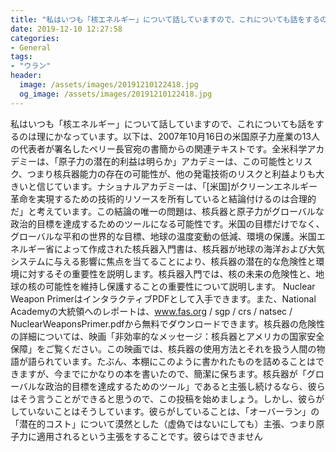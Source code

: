 ```yaml
---
title: "私はいつも「核エネルギー」について話していますので、これについても話をするのは理にかなっています。"
date: 2019-12-10 12:27:58
categories:
- General
tags:
- "ウラン"
header:
  image: /assets/images/20191210122418.jpg
  og_image: /assets/images/20191210122418.jpg
---
```


私はいつも「核エネルギー」について話していますので、これについても話をするのは理にかなっています。以下は、2007年10月16日の米国原子力産業の13人の代表者が署名したペリー長官宛の書簡からの関連テキストです。全米科学アカデミーは、「原子力の潜在的利益は明らか」アカデミーは、この可能性とリスク、つまり核兵器能力の存在の可能性が、他の発電技術のリスクと利益よりも大きいと信じています。ナショナルアカデミーは、「[米国]がクリーンエネルギー革命を実現するための技術的リソースを所有していると結論付けるのは合理的だ」と考えています。この結論の唯一の問題は、核兵器と原子力がグローバルな政治的目標を達成するためのツールになる可能性です。米国の目標だけでなく、グローバルな平和の世界的な目標、地球の温度変動の低減、環境の保護。米国エネルギー省によって作成された核兵器入門書は、核兵器が地球の海洋および大気システムに与える影響に焦点を当てることにより、核兵器の潜在的な危険性と環境に対するその重要性を説明します。核兵器入門では、核の未来の危険性と、地球の核の可能性を維持し保護することの重要性について説明します。 Nuclear Weapon PrimerはインタラクティブPDFとして入手できます。また、National Academyの大統領へのレポートは、www.fas.org / sgp / crs / natsec / NuclearWeaponsPrimer.pdfから無料でダウンロードできます。核兵器の危険性の詳細については、映画「非効率的なメッセージ：核兵器とアメリカの国家安全保障」をご覧ください。この映画では、核兵器の使用方法とそれを扱う人間の物語が語られています。たぶん、本棚にこのように書かれたものを詰めることはできますが、今までにかなりの本を書いたので、簡潔に保ちます。核兵器が「グローバルな政治的目標を達成するためのツール」であると主張し続けるなら、彼らはそう言うことができると思うので、この投稿を始めましょう。しかし、彼らがしていないことはそうしています。彼らがしていることは、「オーバーラン」の「潜在的コスト」について漠然とした（虚偽ではないにしても）主張、つまり原子力に適用されるという主張をすることです。彼らはできません
